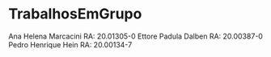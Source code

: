 # TrabalhosEmGrupo
Ana Helena Marcacini RA: 20.01305-0 
Ettore Padula Dalben RA: 20.00387-0 
Pedro Henrique Hein RA: 20.00134-7
